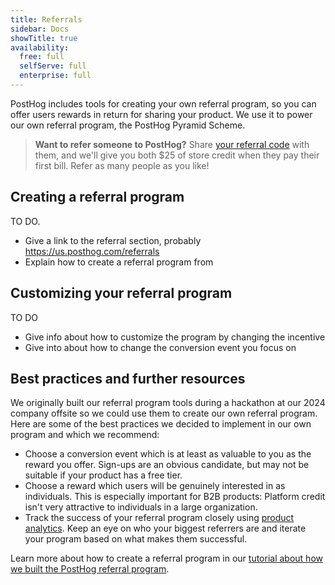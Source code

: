```yaml
---
title: Referrals
sidebar: Docs
showTitle: true
availability:
  free: full
  selfServe: full
  enterprise: full
---
```


PostHog includes tools for creating your own referral program, so you can offer users rewards in return for sharing your product. We use it to power our own referral program, the PostHog Pyramid Scheme. 

> **Want to refer someone to PostHog?** Share [your referral code](https://us.posthog.com/referrals) with them, and we'll give you both $25 of store credit when they pay their first bill. Refer as many people as you like!

## Creating a referral program
TO DO. 
- Give a link to the referral section, probably https://us.posthog.com/referrals
- Explain how to create a referral program from 

## Customizing your referral program
TO DO
- Give info about how to customize the program by changing the incentive
- Give into about how to change the conversion event you focus on

## Best practices and further resources
We originally built our referral program tools during a hackathon at our 2024 company offsite so we could use them to create our own referral program. Here are some of the best practices we decided to implement in our own program and which we recommend: 

- Choose a conversion event which is at least as valuable to you as the reward you offer. Sign-ups are an obvious candidate, but may not be suitable if your product has a free tier. 
- Choose a reward which users will be genuinely interested in as individuals. This is especially important for B2B products: Platform credit isn't very attractive to individuals in a large organization. 
- Track the success of your referral program closely using [product analytics](/docs/product-analytics). Keep an eye on who your biggest referrers are and iterate your program based on what makes them successful. 

Learn more about how to create a referral program in our [tutorial about how we built the PostHog referral program](/tutorials/creating-a-referral-program).